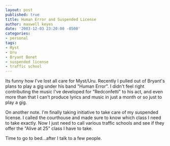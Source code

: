 ```yaml
---
layout: post
published: true
title: Human Error and Suspended License
author: maxwell keyes
date: '2003-12-03 23:20:00 -0500'
categories:
- personal
tags:
- Myst
- Uru
- Bryant Bonet
- suspended license
- traffic school
---
```


Its funny how I've lost all care for Myst/Uru. Recently I pulled out of Bryant's
plans to play a gig under his band "Human Error". I didn't feel right
contributing the music I've developed for "Redconfetti" to his act, and even
more than that I can't produce lyrics and music in just a month or so just to
play a gig.

On another note. I'm finally taking initiative to take care of my suspended
license. I called the courthouse and made sure to know which class I need to
take exactly. Now I just need to call various traffic schools and see if they
offer the "Alive at 25" class I have to take.

Time to go to bed...after I talk to a few people.
